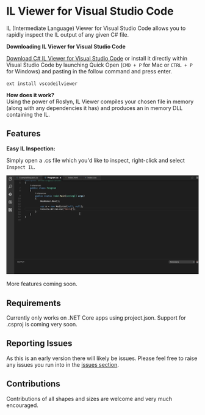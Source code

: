 # IL Viewer for Visual Studio Code

IL (Intermediate Language) Viewer for Visual Studio Code allows you to rapidly inspect the IL output of any given C# file.

**Downloading IL Viewer for Visual Studio Code**

[Download C# IL Viewer for Visual Studio Code](https://marketplace.visualstudio.com/items?itemName=josephwoodward.vscodeilviewer) or install it directly within Visual Studio Code by launching Quick Open (`CMD + P` for Mac or `CTRL + P` for Windows) and pasting in the follow command and press enter.

`ext install vscodeilviewer`

**How does it work?**  
Using the power of Roslyn, IL Viewer compiles your chosen file in memory (along with any dependencies it has) and produces an in memory DLL containing the IL. 

## Features

**Easy IL Inspection:**

Simply open a .cs file which you'd like to inspect, right-click and select `Inspect IL`.

![Easy IL inspection](./images/demo.gif)

More features coming soon.


## Requirements

Currently only works on .NET Core apps using project.json. Support for .csproj is coming very soon.

## Reporting Issues

As this is an early version there will likely be issues. Please feel free to raise any issues you run into in the [issues section](https://github.com/JosephWoodward/VSCodeILViewer/issues).

## Contributions

Contributions of all shapes and sizes are welcome and very much encouraged.
